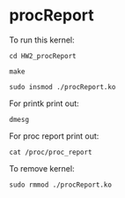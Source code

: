 # procReport

To run this kernel:

    cd HW2_procReport
  
    make
  
    sudo insmod ./procReport.ko
  
  For printk print out:
  
    dmesg
  
  For proc report print out:
  
    cat /proc/proc_report
  
  To remove kernel:
  
    sudo rmmod ./procReport.ko
